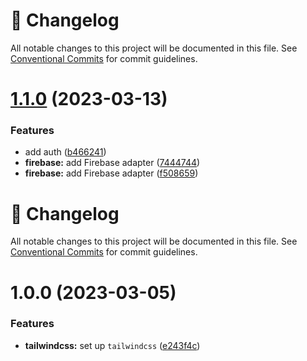 <!-- markdownlint-disable --><!-- textlint-disable -->

# 📓 Changelog

All notable changes to this project will be documented in this file. See
[Conventional Commits](https://conventionalcommits.org) for commit guidelines.

# [1.1.0](https://github.com/JanSzewczyk/expense-tracker/compare/v1.0.0...v1.1.0) (2023-03-13)

### Features

- add auth ([b466241](https://github.com/JanSzewczyk/expense-tracker/commit/b46624156b63639bf65a23e961cd70c5b7c9a633))
- **firebase:** add Firebase adapter ([7444744](https://github.com/JanSzewczyk/expense-tracker/commit/7444744cf0d787803c686b171e67f05ef3448f45))
- **firebase:** add Firebase adapter ([f508659](https://github.com/JanSzewczyk/expense-tracker/commit/f508659d0eb58935e80f80a78d048cce479de547))

<!-- markdownlint-disable --><!-- textlint-disable -->

# 📓 Changelog

All notable changes to this project will be documented in this file. See
[Conventional Commits](https://conventionalcommits.org) for commit guidelines.

# 1.0.0 (2023-03-05)

### Features

- **tailwindcss:** set up `tailwindcss` ([e243f4c](https://github.com/JanSzewczyk/expense-tracker/commit/e243f4c194d3a7eb76a807e3f09306206d6284e3))
